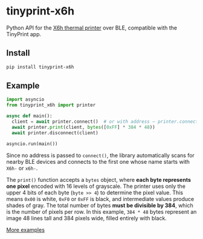 # tinyprint-x6h

Python API for the [X6h thermal printer](./docs/media/printer.jpg) over BLE, compatible with the TinyPrint app.

## Install

```sh
pip install tinyprint-x6h
```

## Example

```py
import asyncio
from tinyprint_x6h import printer

async def main():
  client = await printer.connect()  # or with address — printer.connect("XX:XX:XX:XX:XX:XX")
  await printer.print(client, bytes([0xFF] * 384 * 48))
  await printer.disconnect(client)

asyncio.run(main())
```

Since no address is passed to `connect()`, the library automatically scans for nearby BLE devices and connects to the first one whose name starts with `X6h-` or `x6h-`.

The `print()` function accepts a `bytes` object, where **each byte represents one pixel** encoded with 16 levels of grayscale. The printer uses only the upper 4 bits of each byte (`byte >> 4`) to determine the pixel value. This means `0x00` is white, `0xF0` or `0xFF` is black, and intermediate values produce shades of gray. The total number of bytes **must be divisible by 384**, which is the number of pixels per row. In this example, `384 * 48` bytes represent an image 48 lines tall and 384 pixels wide, filled entirely with black.

[More examples](./examples/)

